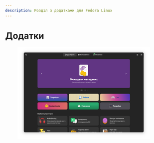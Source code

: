 ```yaml
---
description: Розділ з додатками для Fedora Linux
---
```


# Додатки

<figure><img src="../.gitbook/assets/image (14).png" alt=""><figcaption></figcaption></figure>
